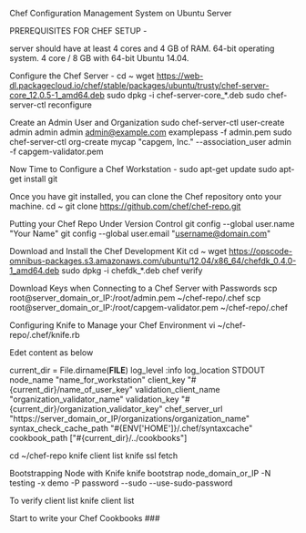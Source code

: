 Chef Configuration Management System on Ubuntu Server

PREREQUISITES FOR CHEF SETUP -

server should have at least 4 cores and 4 GB of RAM.
64-bit operating system. 
4 core / 8 GB  with 64-bit Ubuntu 14.04.

Configure the Chef Server -
 cd ~
wget https://web-dl.packagecloud.io/chef/stable/packages/ubuntu/trusty/chef-server-core_12.0.5-1_amd64.deb
sudo dpkg -i chef-server-core_*.deb
sudo chef-server-ctl reconfigure

Create an Admin User and Organization
sudo chef-server-ctl user-create admin admin admin admin@example.com examplepass -f admin.pem
sudo chef-server-ctl org-create mycap "capgem, Inc." --association_user admin -f capgem-validator.pem 

Now Time to Configure a Chef Workstation -
sudo apt-get update
sudo apt-get install git

Once you have git installed, you can clone the Chef repository onto your machine.
cd ~
git clone https://github.com/chef/chef-repo.git

Putting your Chef Repo Under Version Control
git config --global user.name "Your Name"
git config --global user.email "username@domain.com"

Download and Install the Chef Development Kit
cd ~
wget https://opscode-omnibus-packages.s3.amazonaws.com/ubuntu/12.04/x86_64/chefdk_0.4.0-1_amd64.deb
sudo dpkg -i chefdk_*.deb
chef verify

Download Keys when Connecting to a Chef Server with Passwords
scp root@server_domain_or_IP:/root/admin.pem ~/chef-repo/.chef
scp root@server_domain_or_IP:/root/capgem-validator.pem ~/chef-repo/.chef

Configuring Knife to Manage your Chef Environment
vi ~/chef-repo/.chef/knife.rb

Edet content as below

current_dir = File.dirname(__FILE__)
log_level                :info
log_location             STDOUT
node_name                "name_for_workstation"
client_key               "#{current_dir}/name_of_user_key"
validation_client_name   "organization_validator_name"
validation_key           "#{current_dir}/organization_validator_key"
chef_server_url          "https://server_domain_or_IP/organizations/organization_name"
syntax_check_cache_path  "#{ENV['HOME']}/.chef/syntaxcache"
cookbook_path            ["#{current_dir}/../cookbooks"]

cd ~/chef-repo
knife client list
knife ssl fetch

Bootstrapping Node with Knife
knife bootstrap node_domain_or_IP -N testing -x demo -P password --sudo --use-sudo-password

To verify client list
knife client list

Start to write your Chef Cookbooks ###










